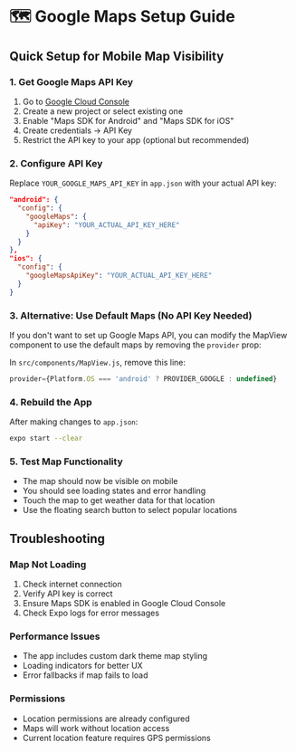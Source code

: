 # 🗺️ Google Maps Setup Guide

## Quick Setup for Mobile Map Visibility

### 1. **Get Google Maps API Key**
1. Go to [Google Cloud Console](https://console.cloud.google.com/)
2. Create a new project or select existing one
3. Enable "Maps SDK for Android" and "Maps SDK for iOS"
4. Create credentials → API Key
5. Restrict the API key to your app (optional but recommended)

### 2. **Configure API Key**
Replace `YOUR_GOOGLE_MAPS_API_KEY` in `app.json` with your actual API key:

```json
"android": {
  "config": {
    "googleMaps": {
      "apiKey": "YOUR_ACTUAL_API_KEY_HERE"
    }
  }
},
"ios": {
  "config": {
    "googleMapsApiKey": "YOUR_ACTUAL_API_KEY_HERE"
  }
}
```

### 3. **Alternative: Use Default Maps (No API Key Needed)**
If you don't want to set up Google Maps API, you can modify the MapView component to use the default maps by removing the `provider` prop:

In `src/components/MapView.js`, remove this line:
```javascript
provider={Platform.OS === 'android' ? PROVIDER_GOOGLE : undefined}
```

### 4. **Rebuild the App**
After making changes to `app.json`:
```bash
expo start --clear
```

### 5. **Test Map Functionality**
- The map should now be visible on mobile
- You should see loading states and error handling
- Touch the map to get weather data for that location
- Use the floating search button to select popular locations

## Troubleshooting

### Map Not Loading
1. Check internet connection
2. Verify API key is correct
3. Ensure Maps SDK is enabled in Google Cloud Console
4. Check Expo logs for error messages

### Performance Issues
- The app includes custom dark theme map styling
- Loading indicators for better UX
- Error fallbacks if map fails to load

### Permissions
- Location permissions are already configured
- Maps will work without location access
- Current location feature requires GPS permissions